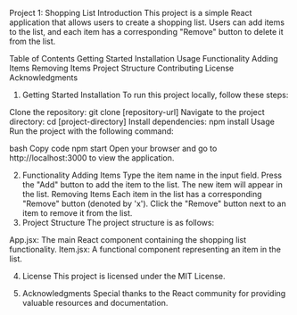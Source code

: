 Project 1: Shopping List
Introduction
This project is a simple React application that allows users to create a shopping list. Users can add items to the list, and each item has a corresponding "Remove" button to delete it from the list.

Table of Contents
Getting Started
Installation
Usage
Functionality
Adding Items
Removing Items
Project Structure
Contributing
License
Acknowledgments

1. Getting Started
Installation
To run this project locally, follow these steps:

Clone the repository: git clone [repository-url]
Navigate to the project directory: cd [project-directory]
Install dependencies: npm install
Usage
Run the project with the following command:

bash
Copy code
npm start
Open your browser and go to http://localhost:3000 to view the application.

2. Functionality
Adding Items
Type the item name in the input field.
Press the "Add" button to add the item to the list.
The new item will appear in the list.
Removing Items
Each item in the list has a corresponding "Remove" button (denoted by 'x').
Click the "Remove" button next to an item to remove it from the list.
3. Project Structure
The project structure is as follows:

App.jsx: The main React component containing the shopping list functionality.
Item.jsx: A functional component representing an item in the list.

4. License
This project is licensed under the MIT License.

5. Acknowledgments
Special thanks to the React community for providing valuable resources and documentation.
